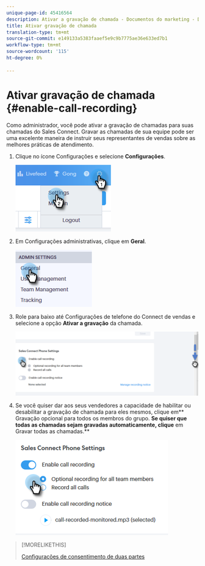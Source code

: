 ```yaml
---
unique-page-id: 45416564
description: Ativar a gravação de chamada - Documentos do marketing - Documentação do produto
title: Ativar gravação de chamada
translation-type: tm+mt
source-git-commit: e149133a5383faaef5e9c9b7775ae36e633ed7b1
workflow-type: tm+mt
source-wordcount: '115'
ht-degree: 0%

---
```



# Ativar gravação de chamada {#enable-call-recording}

Como administrador, você pode ativar a gravação de chamadas para suas chamadas do Sales Connect. Gravar as chamadas de sua equipe pode ser uma excelente maneira de instruir seus representantes de vendas sobre as melhores práticas de atendimento.

1. Clique no ícone Configurações e selecione **Configurações**.

   ![](assets/one.png)

1. Em Configurações administrativas, clique em **Geral**.

   ![](assets/two.png)

1. Role para baixo até Configurações de telefone do Connect de vendas e selecione a opção **Ativar a gravação** da chamada.

   ![](assets/three.png)

1. Se você quiser dar aos seus vendedores a capacidade de habilitar ou desabilitar a gravação de chamada para eles mesmos, clique em** Gravação opcional para todos os membros do grupo. **Se quiser que todas as chamadas sejam gravadas automaticamente, clique** em Gravar todas as chamadas.**

   ![](assets/four.png)

>[!MORELIKETHIS]
>
>[Configurações de consentimento de duas partes](http://docs.marketo.com/x/dgC1Ag)


